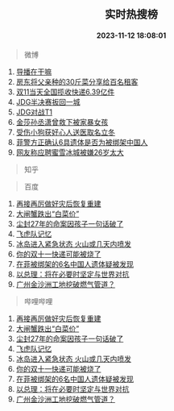 <div align="center"><h2>实时热搜榜</h2><h4>2023-11-12 18:08:01</h4></div>

> 微博  

1. [导播在干嘛](https://s.weibo.com/weibo?q=%23%E5%AF%BC%E6%92%AD%E5%9C%A8%E5%B9%B2%E5%98%9B%23&t=31&band_rank=1&Refer=top)<br />
2. [房东将父亲种的30斤菜分享给百名租客](https://s.weibo.com/weibo?q=%23%E6%88%BF%E4%B8%9C%E5%B0%86%E7%88%B6%E4%BA%B2%E7%A7%8D%E7%9A%8430%E6%96%A4%E8%8F%9C%E5%88%86%E4%BA%AB%E7%BB%99%E7%99%BE%E5%90%8D%E7%A7%9F%E5%AE%A2%23&t=31&band_rank=2&Refer=top)<br />
3. [双11当天全国揽收快递6.39亿件](https://s.weibo.com/weibo?q=%23%E5%8F%8C11%E5%BD%93%E5%A4%A9%E5%85%A8%E5%9B%BD%E6%8F%BD%E6%94%B6%E5%BF%AB%E9%80%926.39%E4%BA%BF%E4%BB%B6%23&t=31&band_rank=3&Refer=top)<br />
4. [JDG半决赛扳回一城](https://s.weibo.com/weibo?q=%23JDG%E5%8D%8A%E5%86%B3%E8%B5%9B%E6%89%B3%E5%9B%9E%E4%B8%80%E5%9F%8E%23&t=31&band_rank=4&Refer=top)<br />
5. [JDG对战T1](https://s.weibo.com/weibo?q=%23JDG%E5%AF%B9%E6%88%98T1%23&t=31&band_rank=5&Refer=top)<br />
6. [金莎孙丞潇曾救下被家暴女孩](https://s.weibo.com/weibo?q=%23%E9%87%91%E8%8E%8E%E5%AD%99%E4%B8%9E%E6%BD%87%E6%9B%BE%E6%95%91%E4%B8%8B%E8%A2%AB%E5%AE%B6%E6%9A%B4%E5%A5%B3%E5%AD%A9%23&t=31&band_rank=6&Refer=top)<br />
7. [受伤小狗获好心人送医取名立冬](https://s.weibo.com/weibo?q=%23%E5%8F%97%E4%BC%A4%E5%B0%8F%E7%8B%97%E8%8E%B7%E5%A5%BD%E5%BF%83%E4%BA%BA%E9%80%81%E5%8C%BB%E5%8F%96%E5%90%8D%E7%AB%8B%E5%86%AC%23&t=31&band_rank=7&Refer=top)<br />
8. [菲警方正确认6具遗体是否为被绑架中国人](https://s.weibo.com/weibo?q=%23%E8%8F%B2%E8%AD%A6%E6%96%B9%E6%AD%A3%E7%A1%AE%E8%AE%A46%E5%85%B7%E9%81%97%E4%BD%93%E6%98%AF%E5%90%A6%E4%B8%BA%E8%A2%AB%E7%BB%91%E6%9E%B6%E4%B8%AD%E5%9B%BD%E4%BA%BA%23&t=31&band_rank=8&Refer=top)<br />
9. [网友称应聘蜜雪冰城被嫌26岁太大](https://s.weibo.com/weibo?q=%23%E7%BD%91%E5%8F%8B%E7%A7%B0%E5%BA%94%E8%81%98%E8%9C%9C%E9%9B%AA%E5%86%B0%E5%9F%8E%E8%A2%AB%E5%AB%8C26%E5%B2%81%E5%A4%AA%E5%A4%A7%23&t=31&band_rank=9&Refer=top)<br />

> 知乎  


> 百度  

1. [再接再厉做好灾后恢复重建](https://www.baidu.com/s?wd=%E5%86%8D%E6%8E%A5%E5%86%8D%E5%8E%89%E5%81%9A%E5%A5%BD%E7%81%BE%E5%90%8E%E6%81%A2%E5%A4%8D%E9%87%8D%E5%BB%BA&sa=fyb_news&rsv_dl=fyb_news)<br />
2. [大闸蟹跌出“白菜价”](https://www.baidu.com/s?wd=%E5%A4%A7%E9%97%B8%E8%9F%B9%E8%B7%8C%E5%87%BA%E2%80%9C%E7%99%BD%E8%8F%9C%E4%BB%B7%E2%80%9D&sa=fyb_news&rsv_dl=fyb_news)<br />
3. [尘封27年的命案因孩子一句话破了](https://www.baidu.com/s?wd=%E5%B0%98%E5%B0%8127%E5%B9%B4%E7%9A%84%E5%91%BD%E6%A1%88%E5%9B%A0%E5%AD%A9%E5%AD%90%E4%B8%80%E5%8F%A5%E8%AF%9D%E7%A0%B4%E4%BA%86&sa=fyb_news&rsv_dl=fyb_news)<br />
4. [飞虎队记忆](https://www.baidu.com/s?wd=%E9%A3%9E%E8%99%8E%E9%98%9F%E8%AE%B0%E5%BF%86&sa=fyb_news&rsv_dl=fyb_news)<br />
5. [冰岛进入紧急状态 火山或几天内喷发](https://www.baidu.com/s?wd=%E5%86%B0%E5%B2%9B%E8%BF%9B%E5%85%A5%E7%B4%A7%E6%80%A5%E7%8A%B6%E6%80%81+%E7%81%AB%E5%B1%B1%E6%88%96%E5%87%A0%E5%A4%A9%E5%86%85%E5%96%B7%E5%8F%91&sa=fyb_news&rsv_dl=fyb_news)<br />
6. [你的双十一快递可能被烧了](https://www.baidu.com/s?wd=%E4%BD%A0%E7%9A%84%E5%8F%8C%E5%8D%81%E4%B8%80%E5%BF%AB%E9%80%92%E5%8F%AF%E8%83%BD%E8%A2%AB%E7%83%A7%E4%BA%86&sa=fyb_news&rsv_dl=fyb_news)<br />
7. [在菲被绑架的6名中国人遗体疑被发现](https://www.baidu.com/s?wd=%E5%9C%A8%E8%8F%B2%E8%A2%AB%E7%BB%91%E6%9E%B6%E7%9A%846%E5%90%8D%E4%B8%AD%E5%9B%BD%E4%BA%BA%E9%81%97%E4%BD%93%E7%96%91%E8%A2%AB%E5%8F%91%E7%8E%B0&sa=fyb_news&rsv_dl=fyb_news)<br />
8. [以总理：将在必要时坚定与世界对抗](https://www.baidu.com/s?wd=%E4%BB%A5%E6%80%BB%E7%90%86%EF%BC%9A%E5%B0%86%E5%9C%A8%E5%BF%85%E8%A6%81%E6%97%B6%E5%9D%9A%E5%AE%9A%E4%B8%8E%E4%B8%96%E7%95%8C%E5%AF%B9%E6%8A%97&sa=fyb_news&rsv_dl=fyb_news)<br />
9. [广州金沙洲工地挖破燃气管道？](https://www.baidu.com/s?wd=%E5%B9%BF%E5%B7%9E%E9%87%91%E6%B2%99%E6%B4%B2%E5%B7%A5%E5%9C%B0%E6%8C%96%E7%A0%B4%E7%87%83%E6%B0%94%E7%AE%A1%E9%81%93%EF%BC%9F&sa=fyb_news&rsv_dl=fyb_news)<br />

> 哔哩哔哩  

1. [再接再厉做好灾后恢复重建](https://www.baidu.com/s?wd=%E5%86%8D%E6%8E%A5%E5%86%8D%E5%8E%89%E5%81%9A%E5%A5%BD%E7%81%BE%E5%90%8E%E6%81%A2%E5%A4%8D%E9%87%8D%E5%BB%BA&sa=fyb_news&rsv_dl=fyb_news)<br />
2. [大闸蟹跌出“白菜价”](https://www.baidu.com/s?wd=%E5%A4%A7%E9%97%B8%E8%9F%B9%E8%B7%8C%E5%87%BA%E2%80%9C%E7%99%BD%E8%8F%9C%E4%BB%B7%E2%80%9D&sa=fyb_news&rsv_dl=fyb_news)<br />
3. [尘封27年的命案因孩子一句话破了](https://www.baidu.com/s?wd=%E5%B0%98%E5%B0%8127%E5%B9%B4%E7%9A%84%E5%91%BD%E6%A1%88%E5%9B%A0%E5%AD%A9%E5%AD%90%E4%B8%80%E5%8F%A5%E8%AF%9D%E7%A0%B4%E4%BA%86&sa=fyb_news&rsv_dl=fyb_news)<br />
4. [飞虎队记忆](https://www.baidu.com/s?wd=%E9%A3%9E%E8%99%8E%E9%98%9F%E8%AE%B0%E5%BF%86&sa=fyb_news&rsv_dl=fyb_news)<br />
5. [冰岛进入紧急状态 火山或几天内喷发](https://www.baidu.com/s?wd=%E5%86%B0%E5%B2%9B%E8%BF%9B%E5%85%A5%E7%B4%A7%E6%80%A5%E7%8A%B6%E6%80%81+%E7%81%AB%E5%B1%B1%E6%88%96%E5%87%A0%E5%A4%A9%E5%86%85%E5%96%B7%E5%8F%91&sa=fyb_news&rsv_dl=fyb_news)<br />
6. [你的双十一快递可能被烧了](https://www.baidu.com/s?wd=%E4%BD%A0%E7%9A%84%E5%8F%8C%E5%8D%81%E4%B8%80%E5%BF%AB%E9%80%92%E5%8F%AF%E8%83%BD%E8%A2%AB%E7%83%A7%E4%BA%86&sa=fyb_news&rsv_dl=fyb_news)<br />
7. [在菲被绑架的6名中国人遗体疑被发现](https://www.baidu.com/s?wd=%E5%9C%A8%E8%8F%B2%E8%A2%AB%E7%BB%91%E6%9E%B6%E7%9A%846%E5%90%8D%E4%B8%AD%E5%9B%BD%E4%BA%BA%E9%81%97%E4%BD%93%E7%96%91%E8%A2%AB%E5%8F%91%E7%8E%B0&sa=fyb_news&rsv_dl=fyb_news)<br />
8. [以总理：将在必要时坚定与世界对抗](https://www.baidu.com/s?wd=%E4%BB%A5%E6%80%BB%E7%90%86%EF%BC%9A%E5%B0%86%E5%9C%A8%E5%BF%85%E8%A6%81%E6%97%B6%E5%9D%9A%E5%AE%9A%E4%B8%8E%E4%B8%96%E7%95%8C%E5%AF%B9%E6%8A%97&sa=fyb_news&rsv_dl=fyb_news)<br />
9. [广州金沙洲工地挖破燃气管道？](https://www.baidu.com/s?wd=%E5%B9%BF%E5%B7%9E%E9%87%91%E6%B2%99%E6%B4%B2%E5%B7%A5%E5%9C%B0%E6%8C%96%E7%A0%B4%E7%87%83%E6%B0%94%E7%AE%A1%E9%81%93%EF%BC%9F&sa=fyb_news&rsv_dl=fyb_news)<br />
